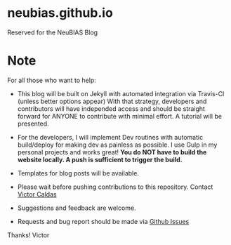 # neubias.github.io
Reserved for the NeuBIAS Blog


# Note

For all those who want to help:

- This blog will be built on Jekyll with automated integration via Travis-CI (unless better options appear)
With that strategy, developers and contributors will have independed access and should be straight forward for ANYONE to contribute with minimal effort. A tutorial will be presented.

- For the developers, I will implement Dev routines with automatic build/deploy for making dev as painless as possible. I use Gulp in my personal projects and works great! **You do NOT have to build the website locally. A push is sufficient to trigger the build.**

- Templates for blog posts will be available.

- Please wait before pushing contributions to this repository. Contact [Victor Caldas](mailto:caldas.victor@gmail.com)

- Suggestions and feedback are welcome.

- Requests and bug report should be made via [Github Issues](https://github.com/NeuBIAS/neubias.github.io/issues)

Thanks!
Victor
